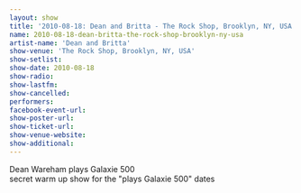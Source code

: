 ```yaml
---
layout: show
title: '2010-08-18: Dean and Britta - The Rock Shop, Brooklyn, NY, USA'
name: 2010-08-18-dean-britta-the-rock-shop-brooklyn-ny-usa
artist-name: 'Dean and Britta'
show-venue: 'The Rock Shop, Brooklyn, NY, USA'
show-setlist: 
show-date: 2010-08-18
show-radio: 
show-lastfm: 
show-cancelled: 
performers: 
facebook-event-url: 
show-poster-url: 
show-ticket-url: 
show-venue-website: 
show-additional: 
---
```


Dean Wareham plays Galaxie 500<br/>secret warm up show for the "plays Galaxie 500" dates